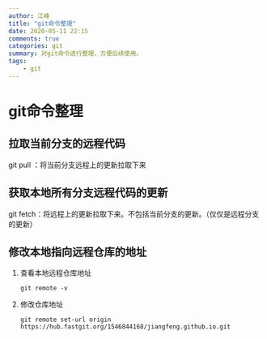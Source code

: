 ```yaml
---
author: 江峰
title: "git命令整理"
date: 2020-05-11 22:15
comments: true
categories: git
summary: 对git命令进行整理，方便后续使用。
tags: 
	- git
---
```


# git命令整理

## 拉取当前分支的远程代码

git pull ：将当前分支远程上的更新拉取下来



## 获取本地所有分支远程代码的更新

git fetch：将远程上的更新拉取下来。不包括当前分支的更新。（仅仅是远程分支的更新）



## 修改本地指向远程仓库的地址

1. 查看本地远程仓库地址

   ```
   git remote -v
   ```

   

2. 修改仓库地址

   ```
   git remote set-url origin https://hub.fastgit.org/1546844168/jiangfeng.github.io.git
   ```

   

